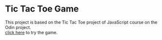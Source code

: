 # Tic Tac Toe Game
This project is based on the Tic Tac Toe project of JavaScript course on the Odin project.  
[click here](https://yidnekachew-sk.github.io/Tic-Tac-Toe/) to try the game.
